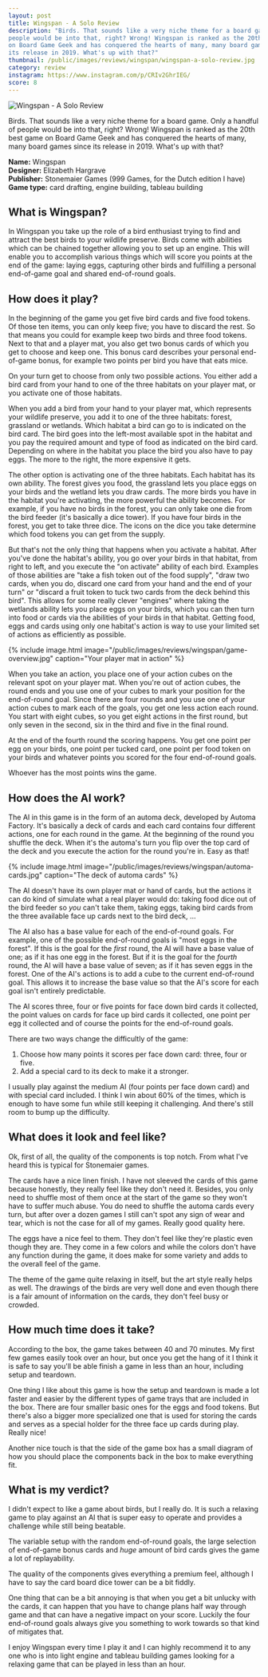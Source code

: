 ```yaml
---
layout: post
title: Wingspan - A Solo Review
description: "Birds. That sounds like a very niche theme for a board game. Only a handful of
people would be into that, right? Wrong! Wingspan is ranked as the 20th best game 
on Board Game Geek and has conquered the hearts of many, many board games since
its release in 2019. What's up with that?"
thumbnail: /public/images/reviews/wingspan/wingspan-a-solo-review.jpg
category: review
instagram: https://www.instagram.com/p/CRIv2GhrIEG/
score: 8
---
```


![Wingspan - A Solo Review]({{page.thumbnail}})

Birds. That sounds like a very niche theme for a board game. Only a handful of
people would be into that, right? Wrong! Wingspan is ranked as the 20th best game 
on Board Game Geek and has conquered the hearts of many, many board games since
its release in 2019. What's up with that?

<!--more-->

**Name:** Wingspan  
**Designer:** Elizabeth Hargrave  
**Publisher:** Stonemaier Games (999 Games, for the Dutch edition I have)  
**Game type:** card drafting, engine building, tableau building

## What is Wingspan?
In Wingspan you take up the role of a bird enthusiast trying to find and attract
the best birds to your wildlife preserve. Birds come with abilities which can be
chained together allowing you to set up an engine. This will enable you to
accomplish various things which will score you points at the end of the game:
laying eggs, capturing other birds and fulfilling a personal end-of-game goal and
shared end-of-round goals.

## How does it play?
In the beginning of the game you get five bird cards and five food tokens. Of
those ten items, you can only keep five; you have to discard the rest. So that
means you could for example keep two birds and three food tokens. Next to that
and a player mat, you also get two bonus cards of which you get to choose and
keep one. This bonus card describes your personal end-of-game bonus, for example
two points per bird you have that eats mice.

On your turn get to choose from only two possible actions. You either add a bird
card from your hand to one of the three habitats on your player mat, or you
activate one of those habitats.

When you add a bird from your hand to your player mat, which represents your
wildlife preserve, you add it to one of the three habitats: forest, grassland or
wetlands. Which habitat a bird can go to is indicated on the bird card. The bird
goes into the left-most available spot in the habitat and you pay the required
amount and type of food as indicated on the bird card. Depending on where in the
habitat you place the bird you also have to pay eggs. The more to the right, the
more expensive it gets.

The other option is activating one of the three habitats. Each habitat has its
own ability. The forest gives you food, the grassland lets you place eggs on
your birds and the wetland lets you draw cards. The more birds you have in the
habitat you're activating, the more powerful the ability becomes. For example,
if you have no birds in the forest, you can only take one die from the bird
feeder (it's basically a dice tower). If you have four birds in the forest, you
get to take three dice. The icons on the dice you take determine which food tokens
you can get from the supply.

But that's not the only thing that happens when you activate a habitat. After
you've done the habitat's ability, you go over your birds in that habitat, from
right to left, and you execute the "on activate" ability of each bird. Examples
of those abilities are "take a fish token out of the food supply", "draw two
cards, when you do, discard one card from your hand and the end of your turn" or
"discard a fruit token to tuck two cards from the deck behind this bird". This
allows for some really clever "engines" where taking the wetlands ability lets
you place eggs on your birds, which you can then turn into food or cards via the
abilities of your birds in that habitat. Getting food, eggs and cards using only
one habitat's action is way to use your limited set of actions as efficiently as
possible.

{% include image.html image="/public/images/reviews/wingspan/game-overview.jpg" caption="Your player mat in action" %}

When you take an action, you place one of your action cubes on the relevant spot
on your player mat. When you're out of action cubes, the round ends and you use
one of your cubes to mark your position for the end-of-round goal. Since there
are four rounds and you use one of your action cubes to mark each of the goals,
you get one less action each round. You start with eight cubes, so you get eight
actions in the first round, but only seven in the second, six in the third and
five in the final round.


At the end of the fourth round the scoring happens. You get one point per egg on
your birds, one point per tucked card, one point per food token on your birds
and whatever points you scored for the four end-of-round goals.

Whoever has the most points wins the game.

## How does the AI work?
The AI in this game is in the form of an automa deck, developed by Automa
Factory. It's basically a deck of cards and each card contains four different
actions, one for each round in the game. At the beginning of the round you
shuffle the deck. When it's the automa's turn you flip over the top card of the
deck and you execute the action for the round you're in. Easy as that!

{% include image.html image="/public/images/reviews/wingspan/automa-cards.jpg" caption="The deck of automa cards" %}

The AI doesn't have its own player mat or hand of cards, but the actions it
can do kind of simulate what a real player would do: taking food dice out of the
bird feeder so *you* can't take them, taking eggs, taking bird cards from the
three available face up cards next to the bird deck, ...

The AI also has a base value for each of the end-of-round goals. For example,
one of the possible end-of-round goals is "most eggs in the forest". If this is
the goal for the *first* round, the AI will have a base value of one; as if it has
one egg in the forest. But if it is the goal for the *fourth* round, the AI will
have a base value of seven; as if it has seven eggs in the forest. One of the
AI's actions is to add a cube to the current end-of-round goal. This allows it
to increase the base value so that the AI's score for each goal isn't entirely
predictable.

The AI scores three, four or five points for face down bird cards it collected,
the point values on cards for face up bird cards it collected, one point per egg
it collected and of course the points for the end-of-round goals.

There are two ways change the difficultly of the game:

1. Choose how many points it scores per face down card: three, four or five.
2. Add a special card to its deck to make it a stronger.

I usually play against the medium AI (four points per face down card) and with
special card included. I think I win about 60% of the times, which is enough to
have some fun while still keeping it challenging. And there's still room to bump
up the difficulty.

## What does it look and feel like?
Ok, first of all, the quality of the components is top notch. From what I've
heard this is typical for Stonemaier games.

The cards have a nice linen finish. I have not sleeved the cards of this game
because honestly, they really feel like they don't need it. Besides, you only
need to shuffle most of them once at the start of the game so they won't have to
suffer much abuse. You do need to shuffle the automa cards every turn, but after
over a dozen games I still can't spot any sign of wear and tear, which is not
the case for all of my games. Really good quality here.

The eggs have a nice feel to them. They don't feel like they're plastic even
though they are. They come in a few colors and while the colors don't have any
function during the game, it does make for some variety and adds to the overall
feel of the game.

The theme of the game quite relaxing in itself, but the art style really helps
as well. The drawings of the birds are very well done and even though there is
a fair amount of information on the cards, they don't feel busy or crowded.

## How much time does it take?
According to the box, the game takes between 40 and 70 minutes. My first few
games easily took over an hour, but once you get the hang of it I think it is
safe to say you'll be able finish a game in less than an hour, including setup
and teardown.

One thing I like about this game is how the setup and teardown is made a lot
faster and easier by the different types of game trays that are included in the
box. There are four smaller basic ones for the eggs and food tokens. But there's
also a bigger more specialized one that is used for storing the cards and serves
as a special holder for the three face up cards during play. Really nice!

Another nice touch is that the side of the game box has a small diagram of how
you should place the components back in the box to make everything fit.


## What is my verdict?
I didn't expect to like a game about birds, but I really do. It is such a
relaxing game to play against an AI that is super easy to operate and provides
a challenge while still being beatable. 

The variable setup with the random end-of-round goals, the large selection of
end-of-game bonus cards and *huge* amount of bird cards gives the game a lot
of replayability.

The quality of the components gives everything a premium feel, although I have
to say the card board dice tower can be a bit fiddly.

One thing that can be a bit annoying is that when you get a bit unlucky with the
cards, it can happen that you have to change plans half way through game and
that can have a negative impact on your score. Luckily the four end-of-round
goals always give you something to work towards so that kind of mitigates that.

I enjoy Wingspan every time I play it and I can highly recommend it to any one
who is into light engine and tableau building games looking for a relaxing game
that can be played in less than an hour.